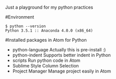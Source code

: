 Just a playground for my python practices

#Environment
```
$ python --version
Python 3.5.1 :: Anaconda 4.0.0 (x86_64)
```

#Installed packages in Atom for Python
- python-language
Actually this is pre-install :)
- python-indent
Supports better indent in Python
- scripts
Run python code in Atom
- Sublime Style Column Selection
- Project Manager
Manage project easily in Atom
